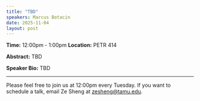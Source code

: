 ```yaml
---
title: "TBD"
speakers: Marcus Botacin
date: 2025-11-04
layout: post
---
```


**Time:** 12:00pm - 1:00pm
**Location:** PETR 414

**Abstract:** TBD

**Speaker Bio:** TBD

---

Please feel free to join us at 12:00pm every Tuesday. If you want to schedule a talk, email Ze Sheng at zesheng@tamu.edu.
